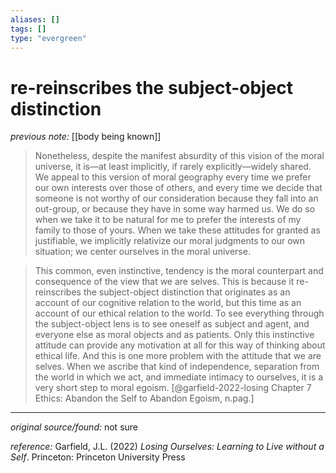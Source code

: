 ```yaml
---
aliases: []
tags: []
type: "evergreen"
---
```


# re-reinscribes the subject-object distinction

_previous note:_ [[body being known]]

> Nonetheless, despite the manifest absurdity of this vision of the moral universe, it is—at least implicitly, if rarely explicitly—widely shared. We appeal to this version of moral geography every time we prefer our own interests over those of others, and every time we decide that someone is not worthy of our consideration because they fall into an out-group, or because they have in some way harmed us. We do so when we take it to be natural for me to prefer the interests of my family to those of yours. When we take these attitudes for granted as justifiable, we implicitly relativize our moral judgments to our own situation; we center ourselves in the moral universe.

> This common, even instinctive, tendency is the moral counterpart and consequence of the view that we are selves. This is because it re-reinscribes the subject-object distinction that originates as an account of our cognitive relation to the world, but this time as an account of our ethical relation to the world. To see everything through the subject-object lens is to see oneself as subject and agent, and everyone else as moral objects and as patients. Only this instinctive attitude can provide any motivation at all for this way of thinking about ethical life. And this is one more problem with the attitude that we are selves. When we ascribe that kind of independence, separation from the world in which we act, and immediate intimacy to ourselves, it is a very short step to moral egoism. [@garfield-2022-losing Chapter 7 Ethics: Abandon the Self to Abandon Egoism, n.pag.]



---

_original source/found:_ not sure

_reference:_ Garfield, J.L. (2022) _Losing Ourselves: Learning to Live without a Self_. Princeton: Princeton University Press



